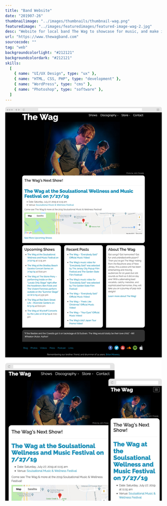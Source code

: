 ```yaml
---
title: "Band Website"
date: "201907-26"
thumbnailimage: "../images/thumbnails/thumbnail-wag.png"
featuredimage: "../images/featuredimages/featured-image-wag-2.jpg"
desc: "Website for local band The Wag to showcase for music, and make it easy to for people find where they are playing next. The site has a good deal of content, so I decided the best course of action would be to split the navigation into two parts. Those parts of the site I considered most essential (upcoming show information, music, store and contact info) went to the top navigation, and the less frequently updated content went to the site footer. The home page has the band’s next show as the most prominent element. For the site’s look, I wanted to feature photos of the band as much as possible. I used large-sized images of the band as header images on the site, so viewers always get a sense of the energy and fun of the band. I used Photoshop to create the site design. Once the band had approved my mockups, I used the Bootstrap framework to speed up front end development, and take care of the heavy lifting of responsive design. I then programmed the front end design into a custom WordPress theme."
url: "https://www.thewagband.com"
sourcecode: ""
tag: "web"
backgroundcolorlight: "#212121"
backgroundcolordark: "#212121"
skills:
  [
    { name: "UI/UX Design", type: "ux" },
    { name: "HTML, CSS, PHP", type: "development" },
    { name: "WordPress", type: "cms" },
    { name: "Photoshop", type: "software" },
  ]
---
```


![alt text](../images/screenshots/wag-home.jpg "The Wag")
![alt text](../images/responsiveimages/responsive-images-wag.jpg "The Wag")
